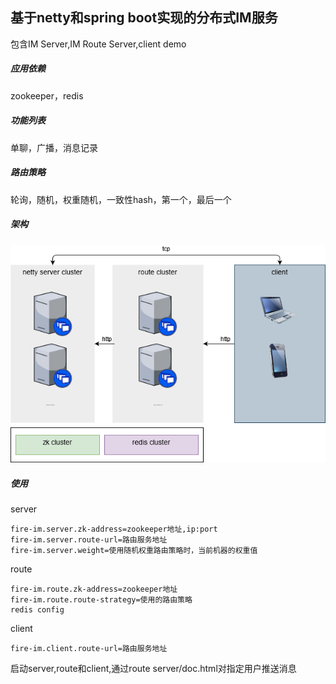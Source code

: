## 基于netty和spring boot实现的分布式IM服务

包含IM Server,IM Route Server,client demo

##### 应用依赖

zookeeper，redis

##### 功能列表

单聊，广播，消息记录

##### 路由策略

轮询，随机，权重随机，一致性hash，第一个，最后一个

##### 架构

![image](https://github.com/beifei1/fire-im/blob/main/assets/im.png)

##### 使用

server

```properties
fire-im.server.zk-address=zookeeper地址,ip:port
fire-im.server.route-url=路由服务地址
fire-im.server.weight=使用随机权重路由策略时，当前机器的权重值
```

route

```properties
fire-im.route.zk-address=zookeeper地址
fire-im.route.route-strategy=使用的路由策略
redis config
```

client

```properties
fire-im.client.route-url=路由服务地址
```

启动server,route和client,通过route server/doc.html对指定用户推送消息


